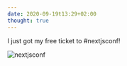 ```yaml
---
date: 2020-09-19t13:29+02:00
thought: true
---
```


I just got my free ticket to #nextjsconf!

![nextjsconf](ticket.png)
